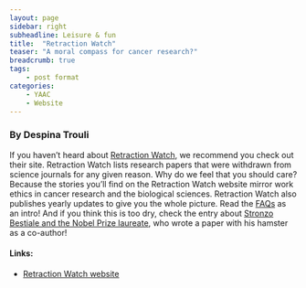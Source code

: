 ```yaml
---
layout: page
sidebar: right
subheadline: Leisure & fun
title:  "Retraction Watch"
teaser: "A moral compass for cancer research?"
breadcrumb: true
tags:
    - post format
categories:
    - YAAC
    - Website
---
```


### By Despina Trouli

If you haven’t heard about <a href="http://retractionwatch.com/" target="_blank">Retraction Watch</a>, we recommend you check out their site. Retraction Watch lists research papers that were withdrawn from science journals for any given reason. Why do we feel that you should care? Because the stories you’ll find on the Retraction Watch website mirror work ethics in cancer research and the biological sciences. Retraction Watch also publishes yearly updates to give you the whole picture. Read the <a href="http://retractionwatch.com/the-retraction-watch-faq/" target="_blank">FAQs</a> as an intro! And if you think this is too dry, check the entry about <a href="http://retractionwatch.com/2014/10/09/should-papers-be-retracted-if-one-of-the-authors-is-a-total-asshole/" target="_blank">Stronzo Bestiale and the Nobel Prize laureate</a>, who wrote a paper with his hamster as a co-author!

#### Links: 
- <a href="http://retractionwatch.com/" target="_blank">Retraction Watch website</a>

